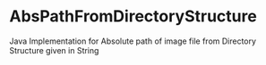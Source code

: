 # AbsPathFromDirectoryStructure
Java Implementation for Absolute path of image file from Directory Structure given in String
